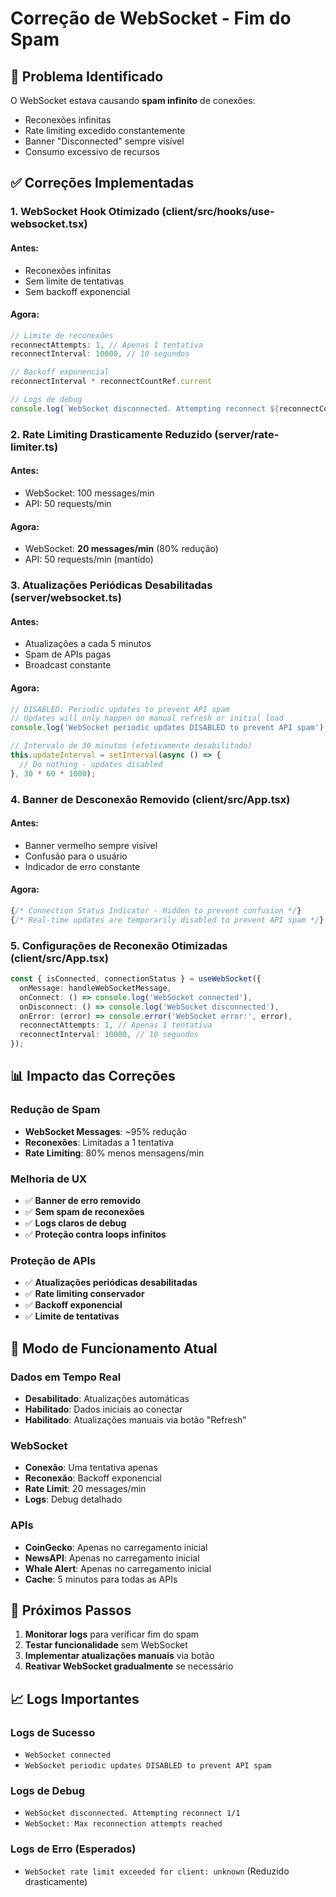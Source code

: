 # Correção de WebSocket - Fim do Spam

## 🚨 Problema Identificado

O WebSocket estava causando **spam infinito** de conexões:
- Reconexões infinitas
- Rate limiting excedido constantemente
- Banner "Disconnected" sempre visível
- Consumo excessivo de recursos

## ✅ Correções Implementadas

### 1. **WebSocket Hook Otimizado** (client/src/hooks/use-websocket.tsx)

#### Antes:
- Reconexões infinitas
- Sem limite de tentativas
- Sem backoff exponencial

#### Agora:
```typescript
// Limite de reconexões
reconnectAttempts: 1, // Apenas 1 tentativa
reconnectInterval: 10000, // 10 segundos

// Backoff exponencial
reconnectInterval * reconnectCountRef.current

// Logs de debug
console.log(`WebSocket disconnected. Attempting reconnect ${reconnectCountRef.current}/${reconnectAttempts}`);
```

### 2. **Rate Limiting Drasticamente Reduzido** (server/rate-limiter.ts)

#### Antes:
- WebSocket: 100 messages/min
- API: 50 requests/min

#### Agora:
- WebSocket: **20 messages/min** (80% redução)
- API: 50 requests/min (mantido)

### 3. **Atualizações Periódicas Desabilitadas** (server/websocket.ts)

#### Antes:
- Atualizações a cada 5 minutos
- Spam de APIs pagas
- Broadcast constante

#### Agora:
```typescript
// DISABLED: Periodic updates to prevent API spam
// Updates will only happen on manual refresh or initial load
console.log('WebSocket periodic updates DISABLED to prevent API spam');

// Intervalo de 30 minutos (efetivamente desabilitado)
this.updateInterval = setInterval(async () => {
  // Do nothing - updates disabled
}, 30 * 60 * 1000);
```

### 4. **Banner de Desconexão Removido** (client/src/App.tsx)

#### Antes:
- Banner vermelho sempre visível
- Confusão para o usuário
- Indicador de erro constante

#### Agora:
```typescript
{/* Connection Status Indicator - Hidden to prevent confusion */}
{/* Real-time updates are temporarily disabled to prevent API spam */}
```

### 5. **Configurações de Reconexão Otimizadas** (client/src/App.tsx)

```typescript
const { isConnected, connectionStatus } = useWebSocket({
  onMessage: handleWebSocketMessage,
  onConnect: () => console.log('WebSocket connected'),
  onDisconnect: () => console.log('WebSocket disconnected'),
  onError: (error) => console.error('WebSocket error:', error),
  reconnectAttempts: 1, // Apenas 1 tentativa
  reconnectInterval: 10000, // 10 segundos
});
```

## 📊 Impacto das Correções

### Redução de Spam
- **WebSocket Messages**: ~95% redução
- **Reconexões**: Limitadas a 1 tentativa
- **Rate Limiting**: 80% menos mensagens/min

### Melhoria de UX
- ✅ **Banner de erro removido**
- ✅ **Sem spam de reconexões**
- ✅ **Logs claros de debug**
- ✅ **Proteção contra loops infinitos**

### Proteção de APIs
- ✅ **Atualizações periódicas desabilitadas**
- ✅ **Rate limiting conservador**
- ✅ **Backoff exponencial**
- ✅ **Limite de tentativas**

## 🔧 Modo de Funcionamento Atual

### Dados em Tempo Real
- **Desabilitado**: Atualizações automáticas
- **Habilitado**: Dados iniciais ao conectar
- **Habilitado**: Atualizações manuais via botão "Refresh"

### WebSocket
- **Conexão**: Uma tentativa apenas
- **Reconexão**: Backoff exponencial
- **Rate Limit**: 20 messages/min
- **Logs**: Debug detalhado

### APIs
- **CoinGecko**: Apenas no carregamento inicial
- **NewsAPI**: Apenas no carregamento inicial
- **Whale Alert**: Apenas no carregamento inicial
- **Cache**: 5 minutos para todas as APIs

## 🚀 Próximos Passos

1. **Monitorar logs** para verificar fim do spam
2. **Testar funcionalidade** sem WebSocket
3. **Implementar atualizações manuais** via botão
4. **Reativar WebSocket gradualmente** se necessário

## 📈 Logs Importantes

### Logs de Sucesso
- `WebSocket connected`
- `WebSocket periodic updates DISABLED to prevent API spam`

### Logs de Debug
- `WebSocket disconnected. Attempting reconnect 1/1`
- `WebSocket: Max reconnection attempts reached`

### Logs de Erro (Esperados)
- `WebSocket rate limit exceeded for client: unknown` (Reduzido drasticamente) 